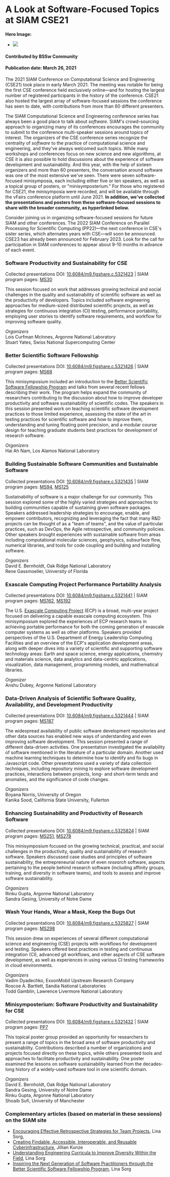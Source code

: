 # A Look at Software-Focused Topics at SIAM CSE21

**Hero Image:**
- <img src='../../images/Blog_0321_Siam.png'>

#### Contributed by BSSw Community

#### Publication date: March 26, 2021

<!-- deck text start --> 
The 2021 SIAM Conference on Computational Science and Engineering (CSE21) took place in early March 2021.  The meeting was notable for being the first CSE conference held exclusively online—and for hosting the largest number of registered participants in the history of the conference.  CSE21 also hosted the largest array of software-focused sessions the conference has seen to date, with contributions from more than 60 different presenters.
<!-- deck text end --> 

The SIAM Computational Science and Engineering conference series has always been a good place to talk about *software*.  SIAM's crowd-sourcing approach to organizing many of its conferences encourages the community to submit to the conference multi-speaker sessions around topics of interest.  The organizers of the CSE conference series recognize the centrality of *software* to the practice of computational science and engineering, and they've always welcomed such topics.  While many workshops and conferences focus on new science and new algorithms, at CSE it is also possible to hold discussions about the experience of software development and sustainability.  And this year, with the help of sixteen organizers and more than 60 presenters, the conversation around software was one of the most extensive we've seen.  There were seven software-focused minisymposia, each including either five or ten speakers, as well as a topical group of posters, or "minisymposterium."  For those who registered for CSE21, the minisymposia were recorded, and will be available through the vFairs conference platform until June 2021.  **In addition, we've collected the presentations and posters from these software-focused sessions to share with the broader community, as hyperlinked below.** 

Consider joining us in organizing software-focused sessions for future SIAM and other conferences.  The 2022 SIAM Conference on Parallel Processing for Scientific Computing (PP22)—the next conference in CSE's sister series, which alternates years with CSE—will soon be announced.  CSE23 has already been announced for February 2023.  Look for the call for participation in SIAM conferences to appear about 9-10 months in advance of each event. 

### Software Productivity and Sustainability for CSE

Collected presentations DOI: [10.6084/m9.figshare.c.5321423](https://doi.org/10.6084/m9.figshare.c.5321423) | SIAM program pages: [MS30](https://meetings.siam.org/sess/dsp_programsess.cfm?SESSIONCODE=70085)

This session focused on work that addresses growing technical and social challenges in the quality and sustainability of scientific software as well as the productivity of developers.  Topics included software engineering approaches for medium-sized distributed scientific projects, as well as strategies for continuous integration (CI) testing, performance portability, employing user stories to identify software requirements,  and workflow for improving software quality.

*Organizers*<br/>
Lois Curfman McInnes, Argonne National Laboratory<br/>
Stuart Yates, Swiss National Supercomputing Center<br/>

### Better Scientific Software Fellowship

Collected presentations DOI: [10.6084/m9.figshare.c.5321426](https://doi.org/10.6084/m9.figshare.c.5321426) | SIAM program pages: [MS68](https://meetings.siam.org/sess/dsp_programsess.cfm?SESSIONCODE=70202)

This minisymposium included an introduction to the [Better Scientific Software Fellowship Program](https://bssw.io/fellowship) and talks from several recent fellows describing their work.  The program helps expand the community of researchers contributing to the discussion about how to improve developer productivity and software sustainability of scientific codes.  The speakers in this session presented work on teaching scientific software development practices to those limited experience, assessing the state of the art in testing practices for scientific software and how to improve them, understanding and tuning floating point precision, and a modular course design for teaching graduate students best practices for development of research software.

<!-- Hai Ah's original
The Better Scientific Software (BSSw) Fellowship program fosters and promotes practices, processes and tools to improve developer productivity and software sustainability of scientific codes.  BSSw Fellows are chosen annually to develop a funded activity, such as organizing a workshop, preparing a tutorial, or creating content to engage the scientific software community that promotes BETTER scientific software. This minisymposium sets the stage by Hai Ah Nam, BSSw Fellowship Coordinator, presenting the BSSw Fellowship Program Overview, followed by four (4) BSSw Fellowship alumni sharing their work addressing a diverse range of scientific software topics:
*	Damian Rouson, presents his work Introducing Agile Scientific Software Development to Underrepresented Groups.  He describes his approach to teach scientific software development practices without the software.  Damian’s tutorials integrate a professional development activity (e.g. resume, paper writing) using agile practices to make scientific software development more practical and accessible.
*	Nasir Eisty, describes user surveys identifying challenges, barriers and potential solutions to scientific software testing used to shape his tutorial on Automatic Testing for Scientific Software Development.  Nasir’s tutorial addresses unsolved problems faced while testing scientific software, best practices, along with providing hands-on exercises to help developers produce correct and reliable software.
*	Cindy Rubio-Gonzalez, presents her work on Improving the Reliability and Performance of Numerical Software through tools and techniques focused on precision tuning for different architectures.  She provides a preview from her soon-to-be-public educational modules on Software Tools for Correctness and Optimization of Scientific Software to teach students and application developers how to balance code correctness with optimization.
*	Kyle Niemeyer, in his talk Educating Scientists on Best Practices for Developing Research Software describes the motivation and design of a modular course that teaches practices for developing research software to graduate students and other researchers, and his experience in teaching this content in various formats. Topics taught include local and remote version control, licensing and copyright, structuring Python modules, testing and test coverage, continuous integration, packaging and distribution, open science, software citation, and reproducibility basics, among others. 
-->

*Organizers*<br/>
Hai Ah Nam, Los Alamos National Laboratory<br/>

### Building Sustainable Software Communities and Sustainable Software

Collected presentations DOI: [10.6084/m9.figshare.c.5321435](https://doi.org/10.6084/m9.figshare.c.5321435) | SIAM program pages: [MS94](https://meetings.siam.org/sess/dsp_programsess.cfm?SESSIONCODE=70102), [MS125](https://meetings.siam.org/sess/dsp_programsess.cfm?SESSIONCODE=70103)

Sustainability of software is a major challenge for our community.  This session explored some of the highly varied strategies and approaches to building communities capable of sustaining given software packages.  Speakers addressed leadership strategies to encourage, enable, and empower contributors, recognizing and leveraging the fact that many R&D projects can be thought of as a "team of teams", and the value of particular practices, such as DevOps, the Agile retrospective, and community policies. Other speakers brought experiences with sustainable software from areas including computational molecular sciences, geophysics, subsurface flow, numerical libraries, and tools for code coupling and building and installing software.

*Organizers*<br/>
David E. Bernholdt, Oak Ridge National Laboratory<br/>
Rene Gassmoeller, University of Florida<br/>

### Exascale Computing Project Performance Portability Analysis

Collected presentations DOI: [10.6084/m9.figshare.c.5321441](https://doi.org/10.6084/m9.figshare.c.5321441) | SIAM program pages: [MS162](https://meetings.siam.org/sess/dsp_programsess.cfm?SESSIONCODE=69992), [MS192](https://meetings.siam.org/sess/dsp_programsess.cfm?SESSIONCODE=69993)

The U.S. [Exascale Computing Project](https://www.exascaleproject.org/) (ECP) is a broad, multi-year project focused on delivering a capable exascale computing ecosystem.  This minisymposium explored the experiences of ECP research teams in achieving portable performance for both the coming generation of exascale computer systems as well as other platforms.  Speakers provided perspectives of the U.S. Department of Energy Leadership Computing Facilities and an overview of the ECP's application development areas, along with deeper dives into a variety of scientific and supporting software technology areas: Earth and space science, energy applications, chemistry and materials science, data analytics and data-centric applications, visualization, data management, programming models, and mathematical libraries.

<!-- Anshu's original 
Exascale Computing Project (ECP) Performance Portability Analysis was a two part symposium that included presentations from several members of the ECP leadership team and from the Science Director of Oak Ridge National Laboratory Computing Facility. The MS was an offshoot of a series of panels that were conducted as a five part series during the summer of 2020. With its focus on preparing a representative set of mission critical applications for the forthcoming exascale platforms, performance portability is a top level concern for the projects, and its leadership has an unparalleled view of where the biggest challenges lie. The ECP is composed of three focus areas: applications, software technologies (ST), and hardware and integration (HI) . Each of the focus area is subdivided into portfolios that group together software with similar domains, features, or challenges. Each portfolio has one member of the leadership team assigned to it. The MS started with a computing facility perspective on preparing for performance portability in presence of heterogeneity of platforms and programming models. Other presentations included a comprehensive overview of applications and their role in the project presented by the deputy lead of the applications area, a comprehensive view of math libraries and software technologies by the ST deputy lead, and description of their portfolios by the leads whose portfolios have to confront the issue of performance portability. It was perhaps the most complete articulation of performance portability challenges and ways to mitigate them for at least the next generation of platforms.
-->

*Organizer*<br/>
Anshu Dubey, Argonne National Laboratory<br/>

### Data-Driven Analysis of Scientific Software Quality, Availability, and Development Productivity

Collected presentations DOI: [10.6084/m9.figshare.c.5321444](https://doi.org/10.6084/m9.figshare.c.5321444) | SIAM program pages: [MS187](https://meetings.siam.org/sess/dsp_programsess.cfm?SESSIONCODE=70248)

The widespread availability of public software development repositories and other data sources has enabled new ways of understanding and even improving software development.  This session presented a range of different data-driven activities. One presentation investigated the availability of software mentioned in the literature of a particular domain.  Another used machine learning techniques to determine how to identify and fix bugs in Javascript code.  Other presentations used a variety of data collection techniques, including repository mining to explore software development practices, interactions between projects, long- and short-term tends and anomalies, and the significance of code changes.

<!-- Boyana's original 
The minisymposium on Data-Driven Analysis of Scientific Software Quality, Availability, and Development Productivity started with a presentation by Alice Allen (University of Maryland) on evaluating a portion of the astrophysics literature from 2015 in terms of source code availability and link persistence, finding that 58% of the 285 unique codes discovered in papers were available, but just four years after publication, only 80% of the hyperlinks still worked. The talk by Alexander Grannan of Argonne National Laboratory took a closer look at 15 HPC software projects and explored different aspects of the software practices in these projects through developer interviews, publications, and git data analysis. Next, in Elizabeth Dinella's (University of Pennsylvania) talk, the code itself was the data that the Hoppity framework leverages to detect and fix bugs using graph embeddings of codes and bug fixes from Github Javascript projects. The key idea enabling this approach is that bug fixes can be represented as a sequence of graph edits to the code graph. The last two talks in the session by David Rogers (Oak Ridge National Laboratory) and Boyana Norris (University of Oregon) described different software repository mining strategies for discovering interactions between projects, identifying long- and short-term trends or anomalies, estimating the significance of code changes, and easily deriving various development-related statistics from revision control data.
-->

*Organizers*<br/>
Boyana Norris, University of Oregon<br/>
Kanika Sood, California State University, Fullerton<br/>

### Enhancing Sustainability and Productivity of Research Software

Collected presentations DOI: [10.6084/m9.figshare.c.5325824](https://doi.org/10.6084/m9.figshare.c.5325824) | SIAM program pages: [MS251](https://meetings.siam.org/sess/dsp_programsess.cfm?SESSIONCODE=70274), [MS278](https://meetings.siam.org/sess/dsp_programsess.cfm?SESSIONCODE=70275)

This minisymposium focused on the growing technical, practical, and social challenges in the productivity, quality and sustainability of research software. Speakers discussed case studies and principles of software sustainability, the entrepreneurial nature of even *research* software, aspects pertaining to the people behind research software (including affinity groups, training, and diversity in software teams), and tools to assess and improve software sustainability.

<!-- Rinku's original 
The  “Enhancing Sustainability and Productivity for Research Software” two-part mini-symposium was presented at the  CSE21 conference. The focus of this mini-symposium was to delve into topics related to growing technical, practical, and social challenges in software productivity, quality, and sustainability for research software from the perspective of teams that build this software. The mini-symposium consisted of diverse speakers with varied backgrounds. Topics ranged from understanding principles of research software sustainability and presenting case studies consisting of well-known research software. Also presented were views on how to measure and improve research software quality and build training tools focusing on software development for researchers. The role of research software engineers  (RSE) in research software development; as well as views on how to enhance diversity in software engineering teams were also shared. Overall, the mini-symposium was a great learning resource for teams and individuals working with research software.
-->

*Organizers*<br/>
Rinku Gupta, Argonne National Laboratory<br/>
Sandra Gesing, University of Notre Dame<br/>

### Wash Your Hands, Wear a Mask, Keep the Bugs Out

Collected presentations DOI: [10.6084/m9.figshare.c.5325827](https://doi.org/10.6084/m9.figshare.c.5325827) | SIAM program pages: [MS298](https://meetings.siam.org/sess/dsp_programsess.cfm?SESSIONCODE=70066)

This session drew on experiences of several different computational science and engineering (CSE) projects with workflows for development and testing.  Speakers offered best practices in testing and continuous integration (CI), advanced git workflows, and other aspects of CSE software development, as well as experiences in using various CI testing frameworks in cloud environments.

<!-- Ross's original 
Presented experiences in development workflows and testing for several different CSE projects.  Best practices for testing and integration workflows were presented for the Deal.II and INL MOOSE projects by Timo Heister and Andrew Slaughter, respectively.  Advanced git workflows in the context of the Trilinos project were the focus the presentation by Roscoe Bartlett.  Jason Gates provided views on continuous integration testing infrastructure and an effort at Sandia Labs to use OpenStack with different CI testing frameworks.  Finally, Vadim Dyadechko provided views and perspectives on software engineering for CSE from his work on developing numerical simulation codes.
-->

*Organizers*<br/>
Vadim Dyadechko, ExxonMobil Upstream Research Company<br/>
Roscoe A. Bartlett, Sandia National Laboratories<br/>
Todd Gamblin, Lawrence Livermore National Laboratory<br/>

### Minisymposterium: Software Productivity and Sustainability for CSE

Collected presentations DOI: [10.6084/m9.figshare.c.5321432](https://doi.org/10.6084/m9.figshare.c.5321432) | SIAM program pages: [PP7](https://meetings.siam.org/sess/dsp_programsess.cfm?SESSIONCODE=70380)

This topical poster group provided an opportunity for researchers to present a range of topics in the broad area of software productivity and sustainability.  Contributions described a number of organizations and projects focused directly on these topics, while others presented tools and approaches to facilitate productivity and sustainability.  One poster examined the lessons on software sustainability learned from the decades-long history of a widely-used software tool in one scientific domain.
 
*Organizers*<br/>
David E. Bernholdt, Oak Ridge National Laboratory<br/>
Sandra Gesing, University of Notre Dame<br/>
Rinku Gupta, Argonne National Laboratory<br/>
Shoaib Sufi, University of Manchester<br/>

### Complementary articles (based on material in these sessions) on the SIAM site

- [Encouraging Effective Retrospective Strategies for Team Projects](https://sinews.siam.org/Details-Page/encouraging-effective-retrospective-strategies-for-team-projects), Lina Sorg, 
- [Creating Findable, Accessible, Interoperable, and Reusable Cyberinfrastructure](https://sinews.siam.org/Details-Page/creating-findable-accessible-interoperable-and-reusable-cyberinfrastructure), Jillian Kunze
- [Understanding Engineering Curricula to Improve Diversity Within the Field](https://sinews.siam.org/Details-Page/understanding-engineering-curricula-to-improve-diversity-within-the-field), Lina Sorg
- [Inspiring the Next Generation of Software Practitioners through the Better Scientific Software Fellowship Program](https://sinews.siam.org/Details-Page/inspiring-the-next-generation-of-software-practitioners-through-the-better-scientific-software-fellowship-program-1), Lina Sorg



<!---
Publish: yes
Pinned: no
Topics: conferences and workshops
RSS update: 2021-03-29
--->
